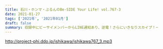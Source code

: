 ```yaml
---
title: 石川・ホンマ・ぶるんのBe-SIDE Your Life! vol.767-3
date: 2021-01-27
tags: ['2021年', '2021年01月']
draft: false
summary: 収録中にビーサイメンバーからLINE通知あり、逆電！さらにいきなりスカイプ！一人寝の夜に Say Good Bye!
---
```


http://project-phi.ddo.jp/ishikawa/ishikawa767_3.mp3
